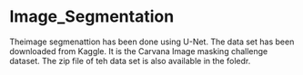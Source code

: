 # Image_Segmentation
Theimage segmenattion has been done using U-Net.
The data set has been downloaded from Kaggle. It is the Carvana Image masking challenge dataset. 
The zip file of teh data set is also available in the foledr.
